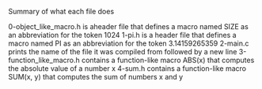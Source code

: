 Summary of what each file does

0-object_like_macro.h is aheader file that defines a macro named SIZE as an abbreviation for the token 1024
1-pi.h is a header file that defines a macro named PI as an abbreviation for the token 3.14159265359
2-main.c prints the name of the file it was compiled from followed by a new line
3-function_like_macro.h contains a function-like macro ABS(x) that computes the absolute value of a number x
4-sum.h contains a function-like macro SUM(x, y) that computes the sum of numbers x and y

